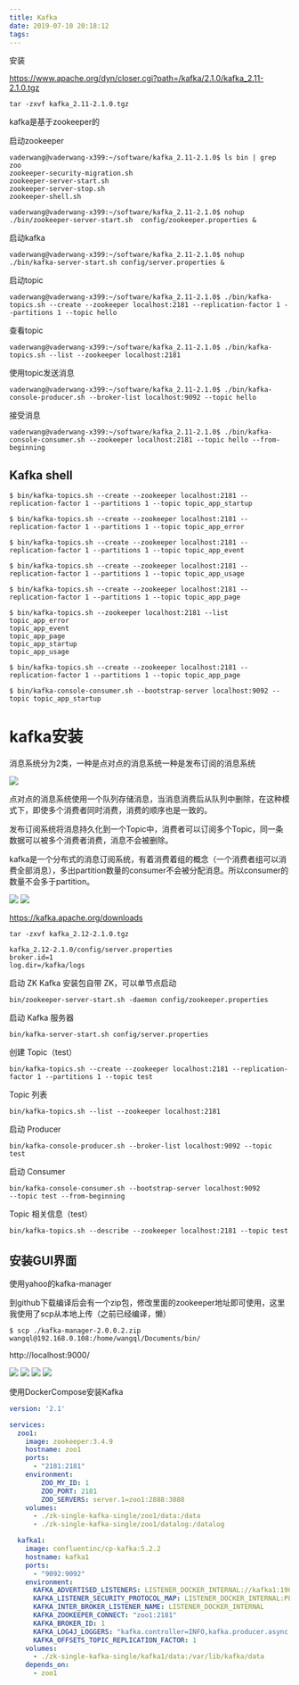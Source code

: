 ```yaml
---
title: Kafka
date: 2019-07-10 20:18:12
tags:
---
```


安装

https://www.apache.org/dyn/closer.cgi?path=/kafka/2.1.0/kafka_2.11-2.1.0.tgz

```shell
tar -zxvf kafka_2.11-2.1.0.tgz 
```

kafka是基于zookeeper的

启动zookeeper

```shell
vaderwang@vaderwang-x399:~/software/kafka_2.11-2.1.0$ ls bin | grep zoo
zookeeper-security-migration.sh
zookeeper-server-start.sh
zookeeper-server-stop.sh
zookeeper-shell.sh

vaderwang@vaderwang-x399:~/software/kafka_2.11-2.1.0$ nohup ./bin/zookeeper-server-start.sh  config/zookeeper.properties &
```

启动kafka

```
vaderwang@vaderwang-x399:~/software/kafka_2.11-2.1.0$ nohup ./bin/kafka-server-start.sh config/server.properties &
```

启动topic

```shell
vaderwang@vaderwang-x399:~/software/kafka_2.11-2.1.0$ ./bin/kafka-topics.sh --create --zookeeper localhost:2181 --replication-factor 1 --partitions 1 --topic hello
```

查看topic

```
vaderwang@vaderwang-x399:~/software/kafka_2.11-2.1.0$ ./bin/kafka-topics.sh --list --zookeeper localhost:2181
```

使用topic发送消息

```
vaderwang@vaderwang-x399:~/software/kafka_2.11-2.1.0$ ./bin/kafka-console-producer.sh --broker-list localhost:9092 --topic hello
```

接受消息

```shell
vaderwang@vaderwang-x399:~/software/kafka_2.11-2.1.0$ ./bin/kafka-console-consumer.sh --zookeeper localhost:2181 --topic hello --from-beginning
```

## Kafka shell

```shell
$ bin/kafka-topics.sh --create --zookeeper localhost:2181 --replication-factor 1 --partitions 1 --topic topic_app_startup

$ bin/kafka-topics.sh --create --zookeeper localhost:2181 --replication-factor 1 --partitions 1 --topic topic_app_error

$ bin/kafka-topics.sh --create --zookeeper localhost:2181 --replication-factor 1 --partitions 1 --topic topic_app_event

$ bin/kafka-topics.sh --create --zookeeper localhost:2181 --replication-factor 1 --partitions 1 --topic topic_app_usage

$ bin/kafka-topics.sh --create --zookeeper localhost:2181 --replication-factor 1 --partitions 1 --topic topic_app_page

$ bin/kafka-topics.sh --zookeeper localhost:2181 --list
topic_app_error
topic_app_event
topic_app_page
topic_app_startup
topic_app_usage

$ bin/kafka-topics.sh --create --zookeeper localhost:2181 --replication-factor 1 --partitions 1 --topic topic_app_page

$ bin/kafka-console-consumer.sh --bootstrap-server localhost:9092 --topic topic_app_startup
```


# kafka安装

消息系统分为2类，一种是点对点的消息系统一种是发布订阅的消息系统

![](Kafka\Screenshot-04.png)


点对点的消息系统使用一个队列存储消息，当消息消费后从队列中删除，在这种模式下，即使多个消费者同时消费，消费的顺序也是一致的。

发布订阅系统将消息持久化到一个Topic中，消费者可以订阅多个Topic，同一条数据可以被多个消费者消费，消息不会被删除。

kafka是一个分布式的消息订阅系统，有着消费着组的概念（一个消费者组可以消费全部消息），多出partition数量的consumer不会被分配消息。所以consumer的数量不会多于partition。

![](Kafka\Screenshot-05.png)
![](Kafka\Screenshot-06.png)

https://kafka.apache.org/downloads

```shell
tar -zxvf kafka_2.12-2.1.0.tgz
```

```
kafka_2.12-2.1.0/config/server.properties
broker.id=1
log.dir=/kafka/logs
```

启动 ZK Kafka 安装包自带 ZK，可以单节点启动

```shell
bin/zookeeper-server-start.sh -daemon config/zookeeper.properties
```

启动 Kafka 服务器

```
bin/kafka-server-start.sh config/server.properties
```

创建 Topic（test）

```
bin/kafka-topics.sh --create --zookeeper localhost:2181 --replication-factor 1 --partitions 1 --topic test
```

Topic 列表 

```
bin/kafka-topics.sh --list --zookeeper localhost:2181
```

启动 Producer 

```
bin/kafka-console-producer.sh --broker-list localhost:9092 --topic test
```

启动 Consumer

```
bin/kafka-console-consumer.sh --bootstrap-server localhost:9092
--topic test --from-beginning
```

Topic 相关信息（test）

```
bin/kafka-topics.sh --describe --zookeeper localhost:2181 --topic test
```



## 安装GUI界面

使用yahoo的kafka-manager

到github下载编译后会有一个zip包，修改里面的zookeeper地址即可使用，这里我使用了scp从本地上传（之前已经编译，懒）

```shell
$ scp ./kafka-manager-2.0.0.2.zip wangql@192.168.0.108:/home/wangql/Documents/bin/
```

http://localhost:9000/

![](Kafka\Screenshot-00.png)
![](Kafka\Screenshot-01.png)
![](Kafka\Screenshot-02.png)
![](Kafka\Screenshot-03.png)



使用DockerCompose安装Kafka

```yaml
version: '2.1'

services:
  zoo1:
    image: zookeeper:3.4.9
    hostname: zoo1
    ports:
      - "2181:2181"
    environment:
        ZOO_MY_ID: 1
        ZOO_PORT: 2181
        ZOO_SERVERS: server.1=zoo1:2888:3888
    volumes:
      - ./zk-single-kafka-single/zoo1/data:/data
      - ./zk-single-kafka-single/zoo1/datalog:/datalog

  kafka1:
    image: confluentinc/cp-kafka:5.2.2
    hostname: kafka1
    ports:
      - "9092:9092"
    environment:
      KAFKA_ADVERTISED_LISTENERS: LISTENER_DOCKER_INTERNAL://kafka1:19092,LISTENER_DOCKER_EXTERNAL://${DOCKER_HOST_IP:-127.0.0.1}:9092
      KAFKA_LISTENER_SECURITY_PROTOCOL_MAP: LISTENER_DOCKER_INTERNAL:PLAINTEXT,LISTENER_DOCKER_EXTERNAL:PLAINTEXT
      KAFKA_INTER_BROKER_LISTENER_NAME: LISTENER_DOCKER_INTERNAL
      KAFKA_ZOOKEEPER_CONNECT: "zoo1:2181"
      KAFKA_BROKER_ID: 1
      KAFKA_LOG4J_LOGGERS: "kafka.controller=INFO,kafka.producer.async.DefaultEventHandler=INFO,state.change.logger=INFO"
      KAFKA_OFFSETS_TOPIC_REPLICATION_FACTOR: 1
    volumes:
      - ./zk-single-kafka-single/kafka1/data:/var/lib/kafka/data
    depends_on:
      - zoo1

```




